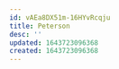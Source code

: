 ```yaml
---
id: vAEa8DX51m-16HYvRcqju
title: Peterson
desc: ''
updated: 1643723096368
created: 1643723096368
---
```



